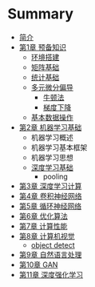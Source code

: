 # Summary

* [简介](README.md)
* [第1章 预备知识](chapter1.md)
  * [环境搭建](chapter1/huan-jing-da-jian.md)
  * [矩阵基础](chapter1/ju-zhen-ji-chu.md)
  * [统计基础](chapter1/tong-ji-ji-chu.md)
  * [多元微分偏导](chapter1/duo-yuan-wei-fen-pian-dao.md)
    * [牛顿法](chapter1/duo-yuan-wei-fen-pian-dao/niu-dun-fa.md)
    * [梯度下降](chapter1/duo-yuan-wei-fen-pian-dao/ti-du-xia-jiang.md)
  * [基本数据操作](chapter1/ji-ben-shu-ju-cao-zuo.md)
* [第2章 机器学习基础](di-2-zhang-ji-qi-xue-xi-ji-chu.md)
  * 机器学习概述
  * 机器学习基本框架
  * 机器学习思想
  * [深度学习基础](di-2-zhang-ji-qi-xue-xi-ji-chu/shen-du-xue-xi-ji-chu.md)
    * pooling
* [第3章 深度学习计算](di-san-zhang-shen-du-xue-xi.md)
* [第4章 卷积神经网络](juan-ji-shen-jing-wang-luo.md)
* [第5章 循环神经网络](di-5-zhang-xun-huan-shen-jing-wang-luo.md)
* [第6章 优化算法](di-6-zhang-you-hua-suan-fa.md)
* [第7章 计算性能](di-7-zhang-ji-suan-xing-neng.md)
* [第8章 计算机视觉](di-8-zhang-ji-suan-ji-shi-jue.md)
  * [object detect](di-8-zhang-ji-suan-ji-shi-jue/object-detect.md)
* [第9章 自然语言处理](di-9-zhang-zi-ran-yu-yan-chu-li.md)
* [第10章 GAN](di-10-zhang-gan.md)
* [第11章 深度强化学习](di-11-zhang-shen-du-qiang-hua-xue-xi.md)

